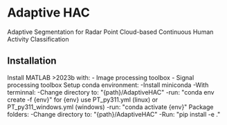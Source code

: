 # Adaptive HAC
Adaptive Segmentation for Radar Point Cloud-based Continuous Human Activity Classification

## Installation
Install MATLAB >2023b with:
	- Image processing toolbox
	- Signal processing toolbox
Setup conda environment:
    -Install miniconda
    -With terminnal:
        -Change directory to: "{path}/AdaptiveHAC"
        -run: "conda env create -f {env}" for {env} use PT_py311.yml (linux) or PT_py311_windows.yml (windows)
        -run: "conda activate {env}"
Package folders:
    -Change directory to: "{path}/AdaptiveHAC"
    -Run: "pip install -e ."
